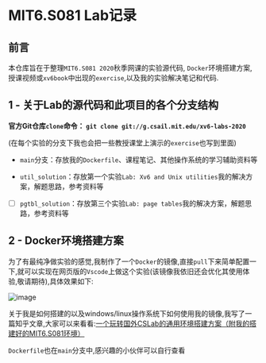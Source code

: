 # MIT6.S081 Lab记录

## 前言

本仓库旨在于整理`MIT6.S081 2020`秋季网课的实验源代码, `Docker`环境搭建方案, 授课视频或`xv6book`中出现的`exercise`,以及我的实验解决笔记和代码.

## 1 - 关于Lab的源代码和此项目的各个分支结构

**官方Git仓库`clone`命令： `git clone git://g.csail.mit.edu/xv6-labs-2020`**

(在每个实验的分支下我也会把一些教授课堂上演示的`exercise`也写到里面)

- `main`分支：存放我的`Dockerfile`、课程笔记、其他操作系统的学习辅助资料等

- `util_solution`：存放第一个实验`Lab: Xv6 and Unix utilities`我的解决方案，解题思路，参考资料等

- [ ] `pgtbl_solution`：存放第三个实验`Lab: page tables`我的解决方案，解题思路，参考资料等

## 2 - Docker环境搭建方案

为了有最纯净做实验的感觉,我制作了一个`Docker`的镜像,直接`pull`下来简单配置一下,就可以实现在网页版的`Vscode`上做这个实验(该镜像我依旧还会优化其使用体验,敬请期待),具体效果如下:

![image](https://xf233.oss-cn-hangzhou.aliyuncs.com/CalvinHaynesBlogImage/image.5l840ak5vw00.png)

关于我是如何搭建的以及windows/linux操作系统下如何使用我的镜像,我写了一篇知乎文章,大家可以来看看:[一个玩转国外CSLab的通用环境搭建方案（附我的搭建好的MIT6.S081环境）](https://zhuanlan.zhihu.com/p/449687883)

`Dockerfile`也在`main`分支中,感兴趣的小伙伴可以自行查看

